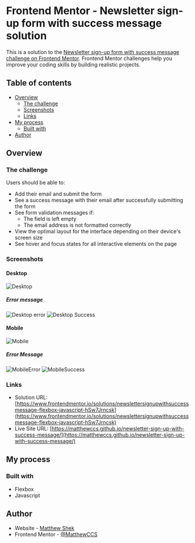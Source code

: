 # Frontend Mentor - Newsletter sign-up form with success message solution

This is a solution to the [Newsletter sign-up form with success message challenge on Frontend Mentor](https://www.frontendmentor.io/challenges/newsletter-signup-form-with-success-message-3FC1AZbNrv). Frontend Mentor challenges help you improve your coding skills by building realistic projects. 

## Table of contents

- [Overview](#overview)
  - [The challenge](#the-challenge)
  - [Screenshots](#screenshots)
  - [Links](#links)
- [My process](#my-process)
  - [Built with](#built-with)
- [Author](#author)

## Overview

### The challenge

Users should be able to:

- Add their email and submit the form
- See a success message with their email after successfully submitting the form
- See form validation messages if:
  - The field is left empty
  - The email address is not formatted correctly
- View the optimal layout for the interface depending on their device's screen size
- See hover and focus states for all interactive elements on the page

### Screenshots
#### Desktop
![Desktop](../newsletter-sign-up-with-success-message-main/screenshots/desktopDesign.jpg)
##### Error message
![Desktop error](../newsletter-sign-up-with-success-message-main/screenshots/desktopError.jpg)
![Desktop Success](../newsletter-sign-up-with-success-message-main/screenshots/desktopSuccess.jpg)

#### Mobile
![Mobile](../newsletter-sign-up-with-success-message-main/screenshots/mobileDesign.jpg)
##### Error Message
![MobileError](../newsletter-sign-up-with-success-message-main/screenshots/mobileError.jpg)
![MobileSuccess](../newsletter-sign-up-with-success-message-main/screenshots/mobileSuccess.jpg)


### Links

- Solution URL: [https://www.frontendmentor.io/solutions/newslettersignupwithsuccessmessage-flexbox-javascript-hSw7Jrncsk](https://www.frontendmentor.io/solutions/newslettersignupwithsuccessmessage-flexbox-javascript-hSw7Jrncsk)
- Live Site URL: [https://matthewccs.github.io/newsletter-sign-up-with-success-message/](https://matthewccs.github.io/newsletter-sign-up-with-success-message/)

## My process

### Built with

- Flexbox
- Javascript

## Author

- Website - [Matthew Shek](https://www.matthewshek.com)
- Frontend Mentor - [@MatthewCCS](https://www.frontendmentor.io/profile/MatthewCCS)
